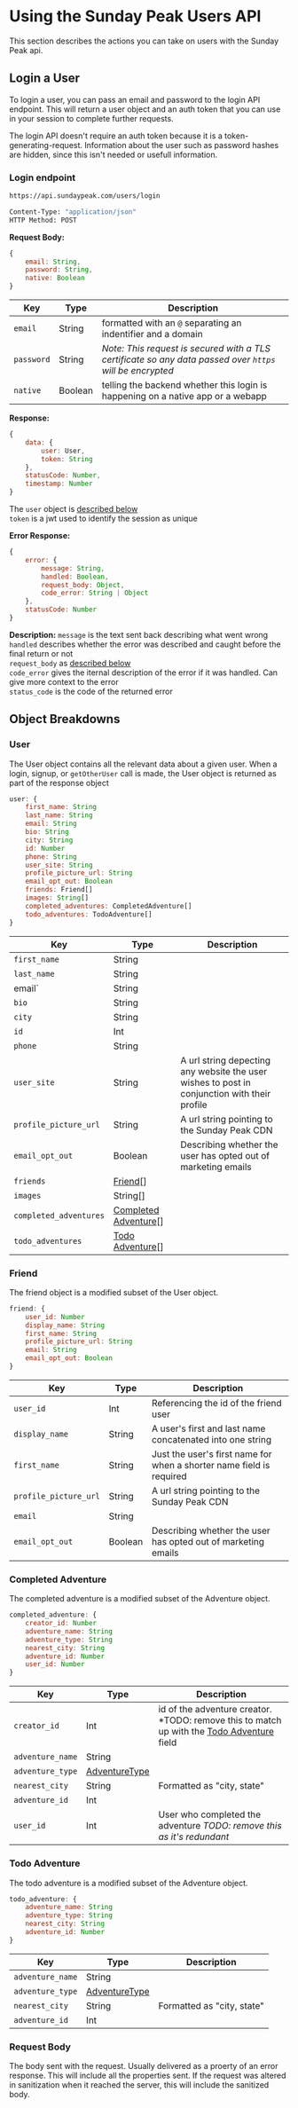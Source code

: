 # Using the Sunday Peak Users API

This section describes the actions you can take on users with the Sunday Peak api.

## Login a User

To login a user, you can pass an email and password to the login API endpoint. This will return a user object and an auth token that you can use in your session to complete further requests.

The login API doesn't require an auth token because it is a token-generating-request. Information about the user such as password hashes are hidden, since this isn't needed or usefull information.

### Login endpoint

```bash
https://api.sundaypeak.com/users/login

Content-Type: "application/json"
HTTP Method: POST
```

**Request Body:**
```javascript
{
    email: String,
    password: String,
    native: Boolean
}
```

| Key | Type | Description |
|--|--|--|
|`email`|String|formatted with an `@` separating an indentifier and a domain|
|`password`|String|*Note: This request is secured with a TLS certificate so any data passed over `https` will be encrypted*|
|`native`|Boolean|telling the backend whether this login is happening on a native app or a webapp|

**Response:**
```javascript
{
    data: {
        user: User,
        token: String
    },
    statusCode: Number,
    timestamp: Number
}
```

The `user` object is [described below](#user)  
`token` is a jwt used to identify the session as unique  

**Error Response:**
```javascript
{
    error: {
        message: String,
        handled: Boolean,
        request_body: Object,
        code_error: String | Object
    },
    statusCode: Number
}
```

**Description:**
`message` is the text sent back describing what went wrong  
`handled` describes whether the error was described and caught before the final return or not  
`request_body` as [described below](#request-body)  
`code_error` gives the iternal description of the error if it was handled. Can give more context to the error  
`status_code` is the code of the returned error  


## Object Breakdowns

### User

The User object contains all the relevant data about a given user. When a login, signup, or `getOtherUser` call is made, the User object is returned as part of the response object

```javascript
user: {
    first_name: String
    last_name: String
    email: String
    bio: String
    city: String
    id: Number
    phone: String
    user_site: String
    profile_picture_url: String
    email_opt_out: Boolean
    friends: Friend[]
    images: String[]
    completed_adventures: CompletedAdventure[]
    todo_adventures: TodoAdventure[]
}
```

|Key|Type|Description|
|--|--|--|
|`first_name`|String| |
|`last_name`|String| |
|email`|String| |
|`bio`|String| |
|`city`|String| |
|`id`|Int| |
|`phone`|String| |
|`user_site`|String|A url string depecting any website the user wishes to post in conjunction with their profile |
|`profile_picture_url`|String|A url string pointing to the Sunday Peak CDN|
|`email_opt_out`|Boolean|Describing whether the user has opted out of marketing emails|
|`friends`|[Friend](#friend)[]| |
|`images`|String[]| |
|`completed_adventures`|[Completed Adventure](#completed-adventure)[]| |
|`todo_adventures`|[Todo Adventure](#todo-adventure)[]| |

### Friend

The friend object is a modified subset of the User object.

```javascript
friend: {
    user_id: Number
    display_name: String
    first_name: String
    profile_picture_url: String
    email: String
    email_opt_out: Boolean
}
```

|Key|Type|Description|
|--|--|--|
|`user_id`|Int|Referencing the id of the friend user|
|`display_name`|String|A user's first and last name concatenated into one string|
|`first_name`|String|Just the user's first name for when a shorter name field is required|
|`profile_picture_url`|String|A url string pointing to the Sunday Peak CDN|
|`email`|String| |
|`email_opt_out`|Boolean|Describing whether the user has opted out of marketing emails|

### Completed Adventure

The completed adventure is a modified subset of the Adventure object.

```javascript
completed_adventure: {
    creator_id: Number
    adventure_name: String
    adventure_type: String
    nearest_city: String
    adventure_id: Number
    user_id: Number
}
```

|Key|Type|Description|
|--|--|--|
|`creator_id`|Int|id of the adventure creator. *TODO: remove this to match up with the [Todo Adventure](#todo-adventure) field|
|`adventure_name`|String| |
|`adventure_type`|[AdventureType](https://github.com/amaclean2/Rivers/blob/main/APIDocs/Adventures.md#adventuretype)| |
|`nearest_city`|String|Formatted as "city, state"|
|`adventure_id`|Int| |
|`user_id`|Int|User who completed the adventure *TODO: remove this as it's redundant*|

### Todo Adventure

The todo adventure is a modified subset of the Adventure object.

```javascript
todo_adventure: {
    adventure_name: String
    adventure_type: String
    nearest_city: String
    adventure_id: Number
}
```

|Key|Type|Description|
|--|--|--|
|`adventure_name`|String| |
|`adventure_type`|[AdventureType](https://github.com/amaclean2/Rivers/blob/main/APIDocs/Adventures.md#adventuretype)| |
|`nearest_city`|String|Formatted as "city, state"|
|`adventure_id`|Int| |

### Request Body

The body sent with the request. Usually delivered as a proerty of an error response. This will include all the properties sent. If the request was altered in sanitization when it reached the server, this will include the sanitized body.
